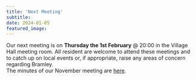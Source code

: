 ```yaml
---
title: 'Next Meeting'
subtitle: 
date: 2024-01-05
featured_image: 
---
```


Our next meeting is on **Thursday the 1st February** @ 20:00 in the Village Hall meeting room.  All resident are welcome to attend these meetings and to catch up on local events or, if appropriate, raise any areas of concern regarding Bramley.  <br>
The minutes of our November meeting are [here](https://www.dropbox.com/scl/fo/q12214kut17qryr6hxe5o/h?rlkey=378b1m3sa5attqm2wtfevdcco&dl=0).
